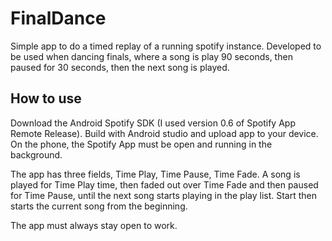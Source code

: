 # FinalDance

Simple app to do a timed replay of a running spotify instance. Developed to be used when dancing finals, where a song is play 90 seconds, then paused for 30 seconds, then the next song is played.

## How to use
Download the Android Spotify SDK (I used version 0.6 of Spotify App Remote Release). Build with Android studio
and upload app to your device. On the phone, the Spotify App must be open and running in the background. 

The app has three fields, Time Play, Time Pause, Time Fade. A song is played for Time Play time, then faded out over Time Fade and then paused for Time Pause, until the next song starts playing in the play list. Start then starts the current song from the beginning.

The app must always stay open to work.
